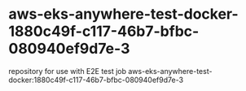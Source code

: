 # aws-eks-anywhere-test-docker-1880c49f-c117-46b7-bfbc-080940ef9d7e-3
repository for use with E2E test job aws-eks-anywhere-test-docker:1880c49f-c117-46b7-bfbc-080940ef9d7e-3

